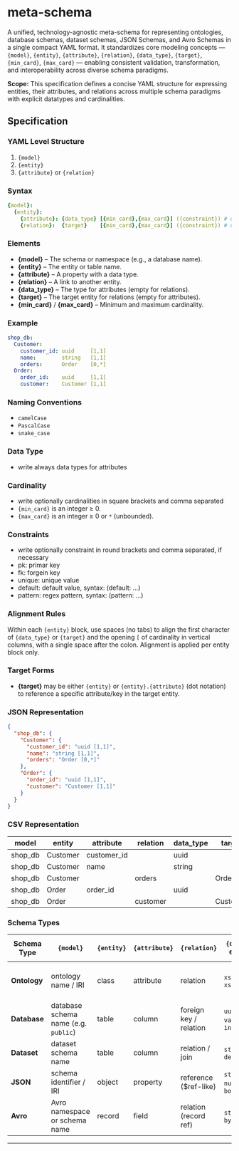 # meta-schema

A unified, technology-agnostic meta-schema for representing ontologies, database schemas, dataset schemas, JSON Schemas, and Avro Schemas in a single compact YAML format. It standardizes core modeling concepts — `{model}`, `{entity}`, `{attribute}`, `{relation}`, `{data_type}`, `{target}`, `{min_card}`, `{max_card}` — enabling consistent validation, transformation, and interoperability across diverse schema paradigms.

**Scope:** This specification defines a concise YAML structure for expressing entities, their attributes, and relations across multiple schema paradigms with explicit datatypes and cardinalities.

## Specification

### YAML Level Structure

1. `{model}`
2. `{entity}`
3. `{attribute}` or `{relation}`

### Syntax

```yaml
{model}:
  {entity}:
    {attribute}: {data_type} [{min_card},{max_card}] ({constraint}) # description
    {relation}:  {target}    [{min_card},{max_card}] ({constraint}) # description
```

### Elements

* **{model}** – The schema or namespace (e.g., a database name).
* **{entity}** – The entity or table name.
* **{attribute}** – A property with a data type.
* **{relation}** – A link to another entity.
* **{data\_type}** – The type for attributes (empty for relations).
* **{target}** – The target entity for relations (empty for attributes).
* **{min\_card}** / **{max\_card}** – Minimum and maximum cardinality.


### Example

```yaml
shop_db:
  Customer:
    customer_id: uuid     [1,1]
    name:        string   [1,1]
    orders:      Order    [0,*]
  Order:
    order_id:    uuid     [1,1]
    customer:    Customer [1,1]
```

### Naming Conventions

* `camelCase`
* `PascalCase`
* `snake_case`

### Data Type

* write always data types for attributes

### Cardinality

* write optionally cardinalities in square brackets and comma separated
* `{min_card}` is an integer ≥ 0.
* `{max_card}` is an integer ≥ 0 or `*` (unbounded).

### Constraints

* write optionally constraint in round brackets and comma separated, if necessary
* pk: primar key
* fk: forgein key
* unique: unique value
* default: default value, syntax: (default: ...)
* pattern: regex pattern, syntax: (pattern: ...)

### Alignment Rules

Within each `{entity}` block, use spaces (no tabs) to align the first character of `{data_type}` or `{target}` and the opening `[` of cardinality in vertical columns, with a single space after the colon. Alignment is applied per entity block only.

### Target Forms

* **{target}** may be either `{entity}` or `{entity}.{attribute}` (dot notation) to reference a specific attribute/key in the target entity.



### JSON Representation

```json
{
  "shop_db": {
    "Customer": {
      "customer_id": "uuid [1,1]",
      "name": "string [1,1]",
      "orders": "Order [0,*]"
    },
    "Order": {
      "order_id": "uuid [1,1]",
      "customer": "Customer [1,1]"
    }
  }
}
```

### CSV Representation

| model    | entity   | attribute    | relation | data\_type | target   | min\_card | max\_card |
| -------- | -------- | ------------ | -------- | ---------- | -------- | --------- | --------- |
| shop\_db | Customer | customer\_id |          | uuid       |          | 1         | 1         |
| shop\_db | Customer | name         |          | string     |          | 1         | 1         |
| shop\_db | Customer |              | orders   |            | Order    | 0         | \*        |
| shop\_db | Order    | order\_id    |          | uuid       |          | 1         | 1         |
| shop\_db | Order    |              | customer |            | Customer | 1         | 1         |




### Schema Types

| Schema Type  | `{model}`                            | `{entity}` | `{attribute}` | `{relation}`           | `{data_type}` examples        | `{target}` examples      | `{min_card},{max_card}` meaning                                |
| ------------ | ------------------------------------ | ---------- | ------------- | ---------------------- | ----------------------------- | ------------------------ | -------------------------------------------------------------- |
| **Ontology** | ontology name / IRI                  | class      | attribute     | relation               | `xsd:string`, `xsd:dateTime`  | `ex:Person`, `ex:Order`  | Minimum/maximum property occurrences in class definition       |
| **Database** | database schema name (e.g. `public`) | table      | column        | foreign key / relation | `uuid`, `varchar`, `integer`  | `Customer`, `Order`      | Min/max constraint on column value count per row (rarely used) |
| **Dataset**  | dataset schema name                  | table      | column        | relation / join        | `string`, `date`, `decimal`   | `Customer`, `Product`    | Min/max rows linked in relation                                |
| **JSON**     | schema identifier / IRI              | object     | property      | reference (\$ref-like) | `string`, `number`, `boolean` | `#/definitions/Customer` | Min/max items or property occurrences                          |
| **Avro**     | Avro namespace or schema name        | record     | field         | relation (record ref)  | `string`, `long`, `bytes`     | `Customer`, `Order`      | Min/max occurrences in array/field constraints                 |

---
